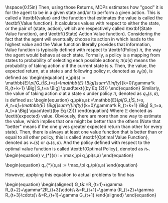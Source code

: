 \hspace{0.15in} Then, using those Returns, MDPs estimates how "good" it is for the agent to be in a given state and/or to perform a given action. This is called a \textbf{value} and the function that estimates the value is called the \textbf{Value function}. It calculates values with respect to either the state, or the pair of (state, action), which are respectively called \textbf{State Value function}, and \textbf{(State) Action Value function}. Considering the fact that the agent will eventually choose its action in which leads to the highest value and the Value function literally provides that information, Value function is typically defined with respect to \textbf{Policy} $\pi$, the way the agent would behave at each state. Formally, a policy is a mapping from states to probability of selecting each possible actions; $\pi(a|s)$ means the probability of taking action $a$ if the current state is $s$. Then, the value, the expected return, at a state $s$ and following policy $\pi$, denoted as $v_\pi(s)$, is defined as:
\begin{equation}
    v_\pi(s) := \mathbb{E}_\pi[G_t|S_t=s]=\mathbb{E} \Big[\sum^{\infty}_{k=0}\gamma^k R_{t+k+1} \Big| S_t=a \Big] \quad\text{(by Eq (2))}
\end{equation}
Similarly, the value of taking action $a$ at a state $s$ under policy $\pi$, denoted as $q_\pi(s,a)$, is defined as:
\begin{equation}
    q_\pi(s,a):=\mathbb{E}_\pi[G_t|S_t=s, A_t=a]=\mathbb{E} \Big[\sum^{\infty}_{k=0}\gamma^k R_{t+k+1} \Big| S_t=a, A_t=a \Big] \quad\text{(by Eq (2))}
\end{equation}
Where $\mathbb{E}$ denoted as \textit{expected} value. Obviously, there are more than one way to estimate the value, which implies that one might be better than the others (Note that "better" means if the one gives greater expected return than other for every state). Then, there is always at least one value function that is better than or equal to all other policy, this is called \textbf{Optimal Value Function}, denoted as $v_*(s)$ or $q_*(s,a)$. And the policy defined with respect to the optimal value function is called \textbf{Optimal Policy}, denoted as $\pi_*$.
\begin{equation}
    v_{*}(s) := \max_\pi q_\pi(s,a)
\end{equation}

\begin{equation}
    q_{*}(s,a) := \max_\pi q_\pi(s,a)
\end{equation}

However, applying this equation to actual problems to find  has 


\begin{equation}
\begin{aligned}
    G_t&:=R_{t+1}+\gamma R_{t+2}+\gamma^2R_{t+3}\cdots\\
    &=R_{t+1}+\gamma (R_{t+2}+\gamma R_{t+3}\cdots)\\
    &=R_{t+1}+\gamma G_{t+1}
\end{aligned}
\end{equation}